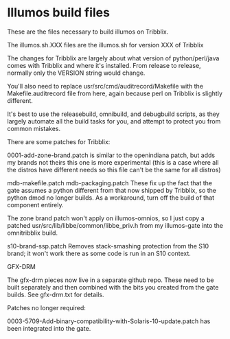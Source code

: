 Illumos build files
===================

These are the files necessary to build illumos on Tribblix.

The illumos.sh.XXX files are the illumos.sh for version XXX of Tribblix

The changes for Tribblix are largely about what version of python/perl/java
comes with Tribblix and where it's installed.  From release to release,
normally only the VERSION string would change.

You'll also need to replace usr/src/cmd/auditrecord/Makefile with the
Makefile.auditrecord file from here, again because perl on Tribblix is
slightly different.

It's best to use the releasebuild, omnibuild, and debugbuild scripts, as
they largely automate all the build tasks for you, and attempt to protect
you from common mistakes.


There are some patches for Tribblix:

0001-add-zone-brand.patch
is similar to the openindiana patch, but adds my brands not theirs
this one is more experimental (this is a case where all the distros
have different needs so this file can't be the same for all distros)

mdb-makefile.patch
mdb-packaging.patch
These fix up the fact that the gate assumes a python different from that
now shipped by Tribblix, so the python dmod no longer builds. As a
workaround, turn off the build of that component entirely.

The zone brand patch won't apply on illumos-omnios, so I just copy a patched
usr/src/lib/libbe/common/libbe_priv.h from my illumos-gate into the
omnitribblix build.

s10-brand-ssp.patch
Removes stack-smashing protection from the S10 brand; it won't work there
as some code is run in an S10 context.

GFX-DRM

The gfx-drm pieces now live in a separate github repo. These need to be
built separately and then combined with the bits you created from the
gate builds. See gfx-drm.txt for details.


Patches no longer required:

0003-5709-Add-binary-compatibility-with-Solaris-10-update.patch
has been integrated into the gate.
